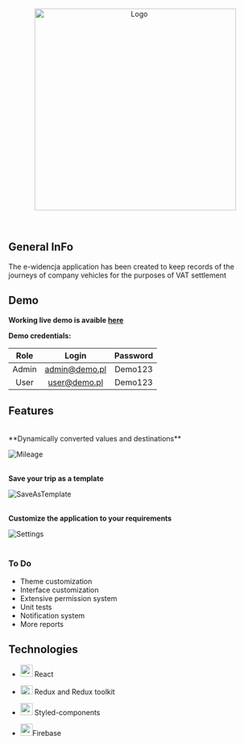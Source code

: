 <br />

<p align="center">
  <a href="https://mkokosinski.github.io/e-widencja">
    <img src="https://firebasestorage.googleapis.com/v0/b/e-widencja.appspot.com/o/LogoMDWhite.png?alt=media&token=641be6a2-3606-431f-afcd-e3650c6277c3" alt="Logo" width=400>
  </a>
</p>
<br />

</div>

## General InFo

The e-widencja application has been created to keep records of the journeys of company vehicles for the purposes of VAT settlement


## Demo

**Working live demo is avaible [here](https://mkokosinski.github.io/e-widencja/)**

**Demo credentials:**

| Role  |     Login     | Password |
| :---: | :-----------: | :------: |
| Admin | admin@demo.pl | Demo123  |
| User  | user@demo.pl  | Demo123  |

## Features

<br/>
**Dynamically converted values and destinations**

  ![Mileage](https://firebasestorage.googleapis.com/v0/b/e-widencja.appspot.com/o/Mileage.gif?alt=media&token=ce9808c8-57ab-4331-82be-bbd32edad638 'Mileage')<br/><br/>

**Save your trip as a template**<br/>

  ![SaveAsTemplate](https://firebasestorage.googleapis.com/v0/b/e-widencja.appspot.com/o/SaveTemplate.gif?alt=media&token=418cf4b3-30b4-445c-afea-b3f99d243991 'SaveAsTemplate') <br/><br/>
  
**Customize the application to your requirements**

  ![Settings](https://firebasestorage.googleapis.com/v0/b/e-widencja.appspot.com/o/Settings.gif?alt=media&token=026f73d8-56a8-411b-a1bb-aa67d085aeb0 'Settings')<br/><br/>

### To Do

- Theme customization
- Interface customization
- Extensive permission system
- Unit tests
- Notification system
- More reports

## Technologies

- <img src='https://miro.medium.com/fit/c/184/184/1*K0a7xINk0RM5gfXGSN68cw.png' width="24" height="24" /> React

- <img src='https://cdn.iconscout.com/icon/free/png-256/redux-283024.png' width="24" height="18" style='object-fit: contain;' /> Redux and Redux toolkit

- <img src='https://miro.medium.com/max/318/1*7jRD5QhgARucFKvRHFxpOg.png' width="24" height="24" /> Styled-components

- <img src='https://www.gstatic.com/mobilesdk/160503_mobilesdk/logo/2x/firebase_28dp.png' width="24" height="24" />Firebase
